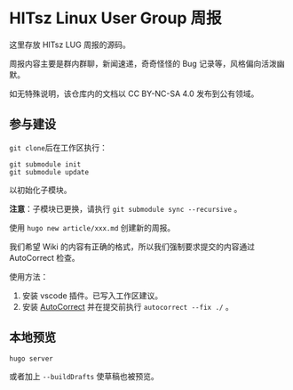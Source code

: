 # HITsz Linux User Group 周报

这里存放 HITsz LUG 周报的源码。

周报内容主要是群内群聊，新闻速递，奇奇怪怪的 Bug 记录等，风格偏向活泼幽默。

如无特殊说明，该仓库内的文档以 CC BY-NC-SA 4.0 发布到公有领域。

## 参与建设

`git clone`后在工作区执行：

```shell
git submodule init
git submodule update
```

以初始化子模块。

**注意**：子模块已更换，请执行 `git submodule sync --recursive` 。

使用 `hugo new article/xxx.md` 创建新的周报。

我们希望 Wiki 的内容有正确的格式，所以我们强制要求提交的内容通过 AutoCorrect 检查。

使用方法：

1. 安装 vscode 插件。已写入工作区建议。
2. 安装 [AutoCorrect](https://github.com/huacnlee/autocorrect) 并在提交前执行 `autocorrect --fix ./` 。

## 本地预览

```shell
hugo server
```

或者加上 `--buildDrafts` 使草稿也被预览。
